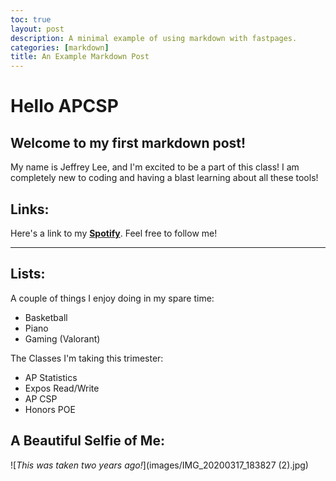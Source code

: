 ```yaml
---
toc: true
layout: post
description: A minimal example of using markdown with fastpages.
categories: [markdown]
title: An Example Markdown Post
---
```

# Hello APCSP

## Welcome to my first markdown post!

My name is Jeffrey Lee, and I'm excited to be a part of this class! I am completely new to coding and having a blast learning about all these tools!

## Links:

Here's a link to my [**Spotify**](https://open.spotify.com/user/3126mq77nb4gzggi4q6vlzrmzu3m?si=9420fb7a927e460f). Feel free to follow me!

---

## Lists:

A couple of things I enjoy doing in my spare time:

- Basketball
- Piano
- Gaming (Valorant)

The Classes I'm taking this trimester:

- AP Statistics
- Expos Read/Write
- AP CSP
- Honors POE

## A Beautiful Selfie of Me:

![*This was taken two years ago!*](images/IMG_20200317_183827 (2).jpg)

